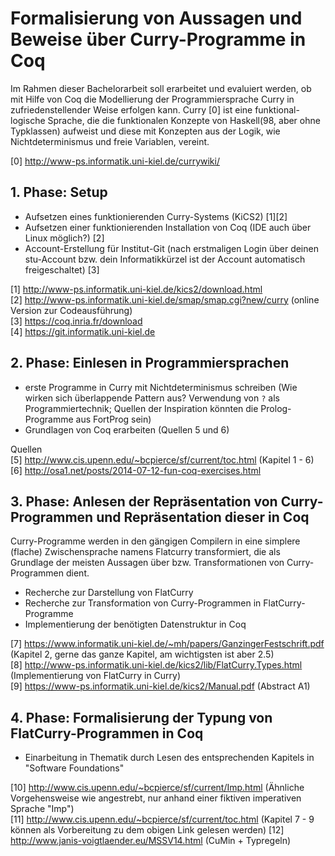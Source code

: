 # Formalisierung von Aussagen und Beweise über Curry-Programme in Coq

Im Rahmen dieser Bachelorarbeit soll erarbeitet und evaluiert werden, ob mit Hilfe von Coq die
Modellierung der Programmiersprache Curry in zufriedenstellender Weise
erfolgen kann. Curry [0] ist eine funktional-logische Sprache, die
die funktionalen Konzepte von Haskell(98, aber ohne Typklassen)
aufweist und diese mit Konzepten aus der Logik, wie Nichtdeterminismus
und freie Variablen, vereint.

[0] http://www-ps.informatik.uni-kiel.de/currywiki/  

## 1. Phase: Setup

* Aufsetzen eines funktionierenden Curry-Systems (KiCS2) [1][2]
* Aufsetzen einer funktionierenden Installation von Coq (IDE auch über
Linux möglich?) [2]
* Account-Erstellung für Institut-Git (nach erstmaligen Login über deinen
  stu-Account bzw. dein Informatikkürzel ist der Account automatisch
  freigeschaltet) [3]
 
[1] http://www-ps.informatik.uni-kiel.de/kics2/download.html  
[2] http://www-ps.informatik.uni-kiel.de/smap/smap.cgi?new/curry
(online Version zur Codeausführung)  
[3] https://coq.inria.fr/download  
[4] https://git.informatik.uni-kiel.de  

## 2. Phase: Einlesen in Programmiersprachen

* erste Programme in Curry mit Nichtdeterminismus schreiben (Wie
  wirken sich überlappende Pattern aus? Verwendung von `?` als
  Programmiertechnik; Quellen der Inspiration könnten die
  Prolog-Programme aus FortProg sein)
* Grundlagen von Coq erarbeiten (Quellen 5 und 6)

Quellen  
[5] http://www.cis.upenn.edu/~bcpierce/sf/current/toc.html (Kapitel 1 - 6)  
[6] http://osa1.net/posts/2014-07-12-fun-coq-exercises.html  

## 3. Phase: Anlesen der Repräsentation von Curry-Programmen und Repräsentation dieser in Coq

Curry-Programme werden in den gängigen Compilern in eine simplere
  (flache) Zwischensprache namens Flatcurry transformiert, die als
  Grundlage der meisten Aussagen über bzw. Transformationen von
  Curry-Programmen dient.

* Recherche zur Darstellung von FlatCurry
* Recherche zur Transformation von Curry-Programmen in
FlatCurry-Programme
* Implementierung der benötigten Datenstruktur in Coq

[7]
https://www.informatik.uni-kiel.de/~mh/papers/GanzingerFestschrift.pdf
(Kapitel 2, gerne das ganze Kapitel, am wichtigsten ist aber 2.5)  
[8]
http://www-ps.informatik.uni-kiel.de/kics2/lib/FlatCurry.Types.html
(Implementierung von FlatCurry in Curry)  
[9] https://www-ps.informatik.uni-kiel.de/kics2/Manual.pdf (Abstract
A1)  

## 4. Phase: Formalisierung der Typung von FlatCurry-Programmen in Coq

* Einarbeitung in Thematik durch Lesen des entsprechenden Kapitels in
"Software Foundations"

[10] http://www.cis.upenn.edu/~bcpierce/sf/current/Imp.html (Ähnliche
Vorgehensweise wie angestrebt, nur anhand einer fiktiven imperativen
Sprache "Imp")  
[11] http://www.cis.upenn.edu/~bcpierce/sf/current/toc.html (Kapitel
7 - 9 können als Vorbereitung zu dem obigen Link gelesen werden) 
[12] http://www.janis-voigtlaender.eu/MSSV14.html (CuMin + Typregeln)
